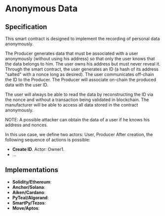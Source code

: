 # Anonymous Data

## Specification

This smart contract is designed to implement the recording of personal data anonymously.

The Producer generates data that must be associated with a user anonymously (without using his address) so that only the
user knows that the data belongs to him.
The user owns his address but must never reveal it.
Through the smart contract, the user generates an ID (a hash of its address "salted" with a nonce long as desired).
The user communicates off-chain the ID to the Producer.
The Producer will associate on-chain the produced data with the user ID.

The user will always be able to read the data by reconstructing the ID via the nonce and without a transaction 
being validated in blockchain. The manufacturer will be able to access all data stored in the contract anonymously.

NOTE: A possible attacker can obtain the data of a user if he knows his address and nonces.


In this use case, we define two actors: User, Producer
After creation, the following sequence of actions is possible:
- **Create ID**. Actor: Owner1.
-  ...

## Implementations

- **Solidity/Ethereum**: 
- **Anchor/Solana**: 
- **Aiken/Cardano**:
- **PyTeal/Algorand**:
- **SmartPy/Tezos**:
- **Move/Aptos**:
